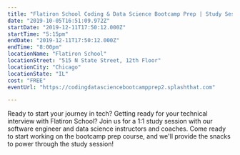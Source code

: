 ```yaml
---
title: "Flatiron School Coding & Data Science Bootcamp Prep | Study Session"
date: "2019-10-05T16:51:09.972Z"
startDate: "2019-12-11T17:50:12.000Z"
startTime: "5:15pm"
endDate: "2019-12-11T17:50:12.000Z"
endTime: "8:00pm"
locationName: "Flatiron School"
locationStreet: "515 N State Street, 12th Floor"
locationCity: "Chicago"
locationState: "IL"
cost: "FREE"
eventUrl: "https://codingdatasciencebootcampprep2.splashthat.com"

---
```


Ready to start your journey in tech? Getting ready for your technical interview with Flatiron School? Join us for a 1:1 study session with our software engineer and data science instructors and coaches. Come ready to start working on the bootcamp prep course, and we'll provide the snacks to power through the study session!

